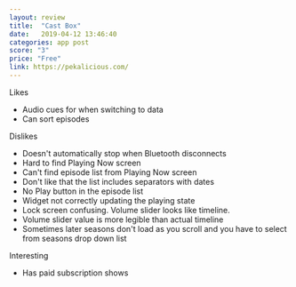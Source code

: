 ```yaml
---
layout: review
title:  "Cast Box"
date:   2019-04-12 13:46:40
categories: app post
score: "3"
price: "Free"
link: https://pekalicious.com/
---
```

Likes
- Audio cues for when switching to data
- Can sort episodes

Dislikes
- Doesn't automatically stop when Bluetooth disconnects
- Hard to find Playing Now screen
- Can't find episode list from Playing Now screen
- Don't like that the list includes separators with dates
- No Play button in the episode list
- Widget not correctly updating the playing state
- Lock screen confusing. Volume slider looks like timeline.
- Volume slider value is more legible than actual timeline
- Sometimes later seasons don't load as you scroll and you have to select from seasons drop down list

Interesting
- Has paid subscription shows